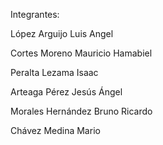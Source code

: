 Integrantes:

López Arguijo Luis Angel

Cortes Moreno Mauricio Hamabiel

Peralta Lezama Isaac

Arteaga Pérez Jesús Ángel

Morales Hernández Bruno Ricardo

Chávez Medina Mario
